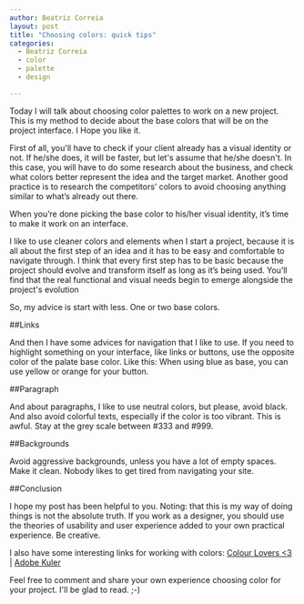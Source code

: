 ```yaml
---
author: Beatriz Correia
layout: post
title: "Choosing colors: quick tips"
categories:
  - Beatriz Correia
  - color
  - palette
  - design

---
```


Today I will talk about choosing color palettes to work on a new project. This is my method to decide about the base colors that will be on the project interface. I Hope you like it.

<!--more-->

First of all, you'll have to check if your client already has a visual identity or not. If he/she does, it will be faster, but let's assume that he/she doesn't. In this case, you will have to do some research about the business, and check what colors better represent the idea and the target market. Another good practice is to research the competitors’ colors to avoid choosing anything similar to what’s already out there.

When you’re done picking the base color to his/her visual identity, it’s time to make it work on an interface. 

I like to use cleaner colors and elements when I start a project, because it is all about the first step of an idea and it has to be easy and comfortable to navigate through. I think that every first step has to be basic because the project should evolve and transform itself as long as it’s being used. You’ll find that the real functional and visual needs begin to emerge alongside the project's evolution

So, my advice is start with less. One or two base colors. 

##Links

And then I have some advices for navigation that I like to use. If you need to highlight something on your interface, like links or buttons, use the opposite color of the palate base color. Like this: When using blue as base, you can use yellow or orange for your button.

##Paragraph

And about paragraphs, I like to use neutral colors, but please, avoid black. And also avoid colorful texts, especially if the color is too vibrant. This is awful. Stay at the grey scale between #333 and #999.

##Backgrounds

Avoid aggressive backgrounds, unless you have a lot of empty spaces. Make it clean. Nobody likes to get tired from navigating your site.


##Conclusion 

I hope my post has been helpful to you. Noting: that this is my way of doing things is not the absolute truth. If you work as a designer, you should use the theories of usability and user experience added to your own practical experience. Be creative. 

I also have some interesting links for working with colors: 
[Colour Lovers <3](http://www.colourlovers.com/) |
[Adobe Kuler](https://kuler.adobe.com/create/color-wheel/)

Feel free to comment and share your own experience choosing color for your project. I'll be glad to read. ;-)


